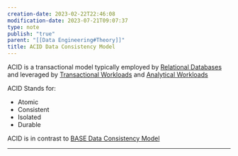 ```yaml
---
creation-date: 2023-02-22T22:46:08
modification-date: 2023-07-21T09:07:37
type: note
publish: "true"
parent: "[[Data Engineering#Theory]]"
title: ACID Data Consistency Model
---
```


ACID is a transactional model typically employed by [Relational Databases](../../../Relational%20Databases.md) and leveraged by [Transactional Workloads](Transactional%20Workloads.md) and [Analytical Workloads](../../../Analytical%20Workloads.md)

ACID Stands for: 
- Atomic
- Consistent
- Isolated
- Durable

ACID is in contrast to [BASE Data Consistency Model](./BASE%20Data%20Consistency%20Model.md)

---
